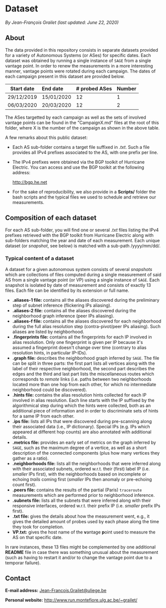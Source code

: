 # Dataset

*By Jean-François Grailet (last updated: June 22, 2020)*

## About

The data provided in this repository consists in separate datasets provided for a variety of 
Autonomous Systems (or ASes) for specific dates. Each dataset was obtained by running a single 
instance of `SAGE` from a single vantage point. In order to renew the measurements in a more 
interesting manner, vantage points were rotated during each campaign. The dates of each campaign 
present in this dataset are provided below.

|  Start date  |  End date  |  # probed ASes  |  Number  |
| :----------: | :--------- | :-------------- | :------- |
| 29/12/2019   | 15/01/2020 | 12              | 1        |
| 06/03/2020   | 20/03/2020 | 12              | 2        |

The ASes targetted by each campaign as well as the sets of involved vantage points can be found 
in the "CampaignX.md" files at the root of this folder, where X is the number of the campaign as 
shown in the above table.

A few remarks about this public dataset:

* Each AS sub-folder contains a target file suffixed in *.txt*. Such a file provides all IPv4 
  prefixes associated to the AS, with one prefix per line.

* The IPv4 prefixes were obtained via the BGP toolkit of Hurricane Electric. You can access 
  and use the BGP toolkit at the following address:
  
  http://bgp.he.net

* For the sake of reproducibility, we also provide in a **Scripts/** folder the bash scripts and 
  the typical files we used to schedule and retrieve our measurements.

## Composition of each dataset

For each AS sub-folder, you will find one or several *.txt* files listing the IPv4 prefixes 
retrieved with the BGP toolkit from Hurricane Electric along with sub-folders matching the year 
and date of each measurement. Each unique dataset (or _snapshot_, see below) is matched with a 
sub-path /yyyy/mm/dd/.

### Typical content of a dataset

A dataset for a given autonomous system consists of several _snapshots_ which are collections of 
files computed during a single measurement of said AS from a single vantage point (or VP) using a 
single instance of `SAGE`. Each snapshot is isolated by date of measurement and consists of 
exactly 13 files. Each file can be identified by its extension or full name.

* **.aliases-1 file:** contains all the aliases discovered during the preliminary step of subnet 
  inference (flickering IPs aliasing).
* **.aliases-2 file:** contains all the aliases discovered during the neighborhood graph inference 
  (peer IPs aliasing).
* **.aliases-f file:** contains all the aliases discovered for each neighborhood during the full 
  alias resolution step (contra-pivot/peer IPs aliasing). Such aliases are listed by neighborhood.
* **.fingerprints file:** contains all the fingerprints for each IP involved in alias resolution. 
  Only one fingerprint is given per IP because it's assumed a fingerprint doesn't change over time 
  (contrary to alias resolution hints, in particular IP-IDs).
* **.graph file:** describes the neighborhood graph inferred by `SAGE`. The file can be split in 
  three parts: the first part lists all vertices along with the label of their respective 
  neighborhood, the second part describes the edges and the third and last part lists the 
  miscellaneous routes which corresponds to _remote_ links (i.e. paths between two neighborhoods 
  located more than one hop from each other, for which no intermediate neighborhood could be 
  discovered).
* **.hints file:** contains the alias resolution hints collected for each IP involved in alias 
  resolution. Each line starts with the IP suffixed by the algorithmical step during which the 
  hints were collected, both as an additional piece of information and in order to discriminate 
  sets of hints for a same IP from each other.
* **.ips file:** lists all IPs that were discovered during pre-scanning along their associated
  data (i.e., IP dictionary). Special IPs (e.g. IPs which appeared at different hop counts) are 
  also annotated with additional details.
* **.metrics file:** provides an early set of metrics on the graph inferred by `SAGE`, such as 
  the maximum degree of a vertice, as well as a short description of the connected components 
  (plus how many vertices they gather as a ratio).
* **.neighborhoods file:** lists all the neighborhoods that were inferred along with their 
  associated subnets, ordered w.r.t. their (first) label IP (i.e. _smaller_ IPs first), with the 
  neighborhoods based on incomplete or echoing _trails_ coming first (_smaller_ IPs then anomaly 
  or pre-echoing count first).
* **.peers file:** contains the results of the partial (Paris) `traceroute` measurements which 
  are performed prior to neighborhood inference.
* **.subnets file:** lists all the subnets that were inferred along with their responsive 
  interfaces, ordered w.r.t. their prefix IP (i.e. _smaller_ prefix IPs first).
* **.txt file:** gives the details about how the measurement went, e.g., it gives the detailed 
  amount of probes used by each phase along the time they took for completion.
* **VP.txt:** gives the host name of the **v**antage **p**oint used to measure the AS on that 
  specific date.

In rare instances, these 13 files might be complemented by one additional **README** file in case 
there was something unusual about the measurement (such as having to restart it and/or to change 
the vantage point due to a temporar failure).

## Contact

**E-mail address:** Jean-Francois.Grailet@uliege.be

**Personal website:** http://www.run.montefiore.ulg.ac.be/~grailet/
